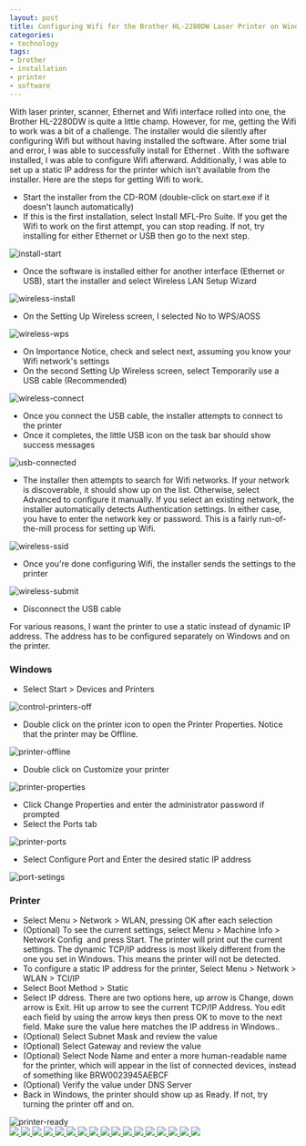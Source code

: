 ```yaml
---
layout: post
title: Configuring Wifi for the Brother HL-2280DW Laser Printer on Windows
categories:
- technology
tags:
- brother
- installation
- printer
- software
---
```

With laser printer, scanner, Ethernet and Wifi interface rolled into one, the Brother HL-2280DW is quite a little champ. However, for me, getting the Wifi to work was a bit of a challenge. The installer would die silently after configuring Wifi but without having installed the software. After some trial and error, I was able to successfully install for Ethernet . With the software installed, I was able to configure Wifi afterward. Additionally, I was able to set up a static IP address for the printer which isn't available from the installer. Here are the steps for getting Wifi to work.

* Start the installer from the CD-ROM (double-click on start.exe if it doesn't launch automatically)
* If this is the first installation, select Install MFL-Pro Suite. If you get the Wifi to work on the first attempt, you can stop reading. If not, try installing for either Ethernet or USB then go to the next step.

<img src="http://yentran.isamonkey.org/gallery/brother-printer/install-start.png" alt="install-start" />

* Once the software is installed either for another interface (Ethernet or USB), start the installer and select Wireless LAN Setup Wizard

<img src="http://yentran.isamonkey.org/gallery/brother-printer/wireless-install.png" alt="wireless-install" />

* On the Setting Up Wireless screen, I selected No to WPS/AOSS

<img src="http://yentran.isamonkey.org/gallery/brother-printer/wireless-wps.png" alt="wireless-wps" />

* On Importance Notice, check and select next, assuming you know your Wifi network's settings
* On the second Setting Up Wireless screen, select Temporarily use a USB cable (Recommended)

<img src="http://yentran.isamonkey.org/gallery/brother-printer/wireless-connect.png" alt="wireless-connect" />

* Once you connect the USB cable, the installer attempts to connect to the printer
* Once it completes, the little USB icon on the task bar should show success messages

<img src="http://yentran.isamonkey.org/gallery/brother-printer/usb-connected.png" alt="usb-connected" />

* The installer then attempts to search for Wifi networks. If your network is discoverable, it should show up on the list. Otherwise, select Advanced to configure it manually. If you select an existing network, the installer automatically detects Authentication settings. In either case, you have to enter the network key or password. This is a fairly run-of-the-mill process for setting up Wifi.

<img src="http://yentran.isamonkey.org/gallery/brother-printer/wireless-ssid.png" alt="wireless-ssid" />

* Once you're done configuring Wifi, the installer sends the settings to the printer

<img src="http://yentran.isamonkey.org/gallery/brother-printer/wireless-submit.png" alt="wireless-submit" />

* Disconnect the USB cable

For various reasons, I want the printer to use a static instead of dynamic IP address. The address has to be configured separately on Windows and on the printer.

### Windows

* Select Start > Devices and Printers

<img src="http://yentran.isamonkey.org/gallery/brother-printer/control-printers-off.png" alt="control-printers-off" />

* Double click on the printer icon to open the Printer Properties. Notice that the printer may be Offline.

<img src="http://yentran.isamonkey.org/gallery/brother-printer/printer-offline.png" alt="printer-offline" />

* Double click on Customize your printer

<img src="http://yentran.isamonkey.org/gallery/brother-printer/printer-properties.png" alt="printer-properties" />

* Click Change Properties and enter the administrator password if prompted
* Select the Ports tab

<img src="http://yentran.isamonkey.org/gallery/brother-printer/printer-ports.png" alt="printer-ports" />

* Select Configure Port and Enter the desired static IP address

<img src="http://yentran.isamonkey.org/gallery/brother-printer/port-setings.png" alt="port-setings" />

### Printer

* Select Menu > Network > WLAN, pressing OK after each selection
* (Optional) To see the current settings, select Menu > Machine Info > Network Config  and press Start. The printer will print out the current settings. The dynamic TCP/IP address is most likely different from the one you set in Windows. This means the printer will not be detected.
* To configure a static IP address for the printer, Select Menu > Network > WLAN > TCI/IP
* Select Boot Method > Static
* Select IP ddress. There are two options here, up arrow is Change, down arrow is Exit. Hit up arrow to see the current TCP/IP Address. You edit each field by using the arrow keys then press OK to move to the next field. Make sure the value here matches the IP address in Windows..
* (Optional) Select Subnet Mask and review the value
* (Optional) Select Gateway and review the value
* (Optional) Select Node Name and enter a more human-readable name for the printer, which will appear in the list of connected devices, instead of something like BRW0023945AEBCF
* (Optional) Verify the value under DNS Server
* Back in Windows, the printer should show up as Ready. If not, try turning the printer off and on.

<img src="http://yentran.isamonkey.org/gallery/brother-printer/printer-ready.png" alt="printer-ready" />
<!-- Darkbox -->
<div class="darkbox">
<a href="http://yentran.isamonkey.org/gallery/brother-printer/control-printers-off.png" data-darkbox="brother-printer">
  <img src="http://yentran.isamonkey.org/gallery/brother-printer/thumbs/control-printers-off.png" />
</a>
<a href="http://yentran.isamonkey.org/gallery/brother-printer/install-start.png" data-darkbox="brother-printer">
  <img src="http://yentran.isamonkey.org/gallery/brother-printer/thumbs/install-start.png" />
</a>
<a href="http://yentran.isamonkey.org/gallery/brother-printer/port-setings.png" data-darkbox="brother-printer">
  <img src="http://yentran.isamonkey.org/gallery/brother-printer/thumbs/port-setings.png" />
</a>
<a href="http://yentran.isamonkey.org/gallery/brother-printer/printer-offline.png" data-darkbox="brother-printer">
  <img src="http://yentran.isamonkey.org/gallery/brother-printer/thumbs/printer-offline.png" />
</a>
<a href="http://yentran.isamonkey.org/gallery/brother-printer/printer-ports.png" data-darkbox="brother-printer">
  <img src="http://yentran.isamonkey.org/gallery/brother-printer/thumbs/printer-ports.png" />
</a>
<a href="http://yentran.isamonkey.org/gallery/brother-printer/printer-properties.png" data-darkbox="brother-printer">
  <img src="http://yentran.isamonkey.org/gallery/brother-printer/thumbs/printer-properties.png" />
</a>
<a href="http://yentran.isamonkey.org/gallery/brother-printer/printer-ready.png" data-darkbox="brother-printer">
  <img src="http://yentran.isamonkey.org/gallery/brother-printer/thumbs/printer-ready.png" />
</a>
<a href="http://yentran.isamonkey.org/gallery/brother-printer/usb-connected.png" data-darkbox="brother-printer">
  <img src="http://yentran.isamonkey.org/gallery/brother-printer/thumbs/usb-connected.png" />
</a>
<a href="http://yentran.isamonkey.org/gallery/brother-printer/wireless-connect.png" data-darkbox="brother-printer">
  <img src="http://yentran.isamonkey.org/gallery/brother-printer/thumbs/wireless-connect.png" />
</a>
<a href="http://yentran.isamonkey.org/gallery/brother-printer/wireless-disconnect.png" data-darkbox="brother-printer">
  <img src="http://yentran.isamonkey.org/gallery/brother-printer/thumbs/wireless-disconnect.png" />
</a>
<a href="http://yentran.isamonkey.org/gallery/brother-printer/wireless-finish.png" data-darkbox="brother-printer">
  <img src="http://yentran.isamonkey.org/gallery/brother-printer/thumbs/wireless-finish.png" />
</a>
<a href="http://yentran.isamonkey.org/gallery/brother-printer/wireless-install.png" data-darkbox="brother-printer">
  <img src="http://yentran.isamonkey.org/gallery/brother-printer/thumbs/wireless-install.png" />
</a>
<a href="http://yentran.isamonkey.org/gallery/brother-printer/wireless-notice.png" data-darkbox="brother-printer">
  <img src="http://yentran.isamonkey.org/gallery/brother-printer/thumbs/wireless-notice.png" />
</a>
<a href="http://yentran.isamonkey.org/gallery/brother-printer/wireless-search.png" data-darkbox="brother-printer">
  <img src="http://yentran.isamonkey.org/gallery/brother-printer/thumbs/wireless-search.png" />
</a>
<a href="http://yentran.isamonkey.org/gallery/brother-printer/wireless-ssid.png" data-darkbox="brother-printer">
  <img src="http://yentran.isamonkey.org/gallery/brother-printer/thumbs/wireless-ssid.png" />
</a>
<a href="http://yentran.isamonkey.org/gallery/brother-printer/wireless-submit.png" data-darkbox="brother-printer">
  <img src="http://yentran.isamonkey.org/gallery/brother-printer/thumbs/wireless-submit.png" />
</a>
<a href="http://yentran.isamonkey.org/gallery/brother-printer/wireless-wps.png" data-darkbox="brother-printer">
  <img src="http://yentran.isamonkey.org/gallery/brother-printer/thumbs/wireless-wps.png" />
</a>

</div>
<!-- End darkbox -->